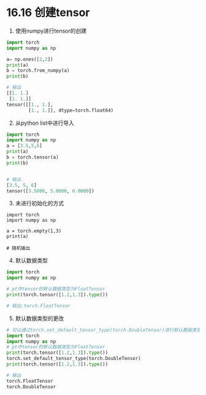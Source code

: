 # 16.16 创建tensor

1. 使用numpy进行tensor的创建

```PYTHON
import torch
import numpy as np

a= np.ones([2,2])
print(a)
b = torch.from_numpy(a)
print(b)

# 输出
[[1. 1.]
 [1. 1.]]
tensor([[1., 1.],
        [1., 1.]], dtype=torch.float64)
```

2. 从python list中进行导入

```PYTHON
import torch
import numpy as np
a = [3.5,5,6]
print(a)
b = torch.tensor(a)
print(b)


# 输出
[3.5, 5, 6]
tensor([3.5000, 5.0000, 6.0000])
```

3. 未进行初始化的方式

```
import torch
import numpy as np

a = torch.empty(1,3)
print(a)

# 随机输出
```

4. 默认数据类型

```PYTHON
import torch
import numpy as np

# pt中tensor的默认数据类型为FloatTensor
print(torch.tensor([1.2,1.3]).type())

# 输出:torch.FloatTensor
```

5. 默认数据类型的更改

```PYTHON
# 可以通过torch.set_default_tensor_type(torch.DoubleTensor)进行默认数据类型的更改
import torch
import numpy as np
# pt中tensor的默认数据类型为FloatTensor
print(torch.tensor([1.2,1.3]).type())
torch.set_default_tensor_type(torch.DoubleTensor)
print(torch.tensor([1.2,1.3]).type())

# 输出
torch.FloatTensor
torch.DoubleTensor
```





